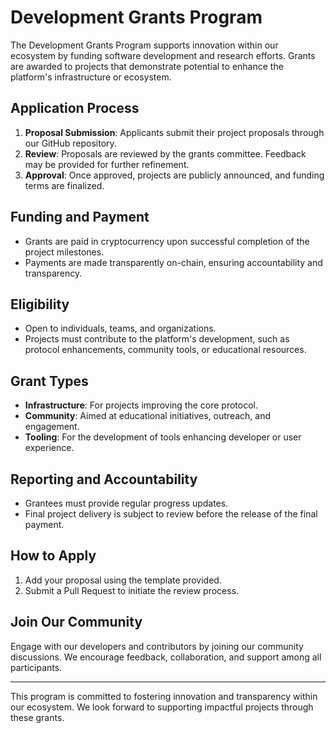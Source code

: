# Development Grants Program

The Development Grants Program supports innovation within our ecosystem by funding software development and research efforts. Grants are awarded to projects that demonstrate potential to enhance the platform's infrastructure or ecosystem.

## Application Process

1. **Proposal Submission**: Applicants submit their project proposals through our GitHub repository.
2. **Review**: Proposals are reviewed by the grants committee. Feedback may be provided for further refinement.
3. **Approval**: Once approved, projects are publicly announced, and funding terms are finalized.

## Funding and Payment

- Grants are paid in cryptocurrency upon successful completion of the project milestones.
- Payments are made transparently on-chain, ensuring accountability and transparency.

## Eligibility

- Open to individuals, teams, and organizations.
- Projects must contribute to the platform's development, such as protocol enhancements, community tools, or educational resources.

## Grant Types

- **Infrastructure**: For projects improving the core protocol.
- **Community**: Aimed at educational initiatives, outreach, and engagement.
- **Tooling**: For the development of tools enhancing developer or user experience.

## Reporting and Accountability

- Grantees must provide regular progress updates.
- Final project delivery is subject to review before the release of the final payment.

## How to Apply

1. Add your proposal using the template provided.
2. Submit a Pull Request to initiate the review process.

## Join Our Community

Engage with our developers and contributors by joining our community discussions. We encourage feedback, collaboration, and support among all participants.

---

This program is committed to fostering innovation and transparency within our ecosystem. We look forward to supporting impactful projects through these grants.
